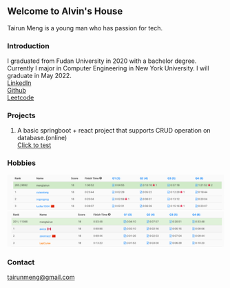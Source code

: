 ## Welcome to Alvin's House

Tairun Meng is a young man who has passion for tech.

### Introduction

I graduated from Fudan University in 2020 with a bachelor degree. Currently I major in Computer Engineering in New York University. I will graduate in May 2022.
<br/>
<a href="https://www.linkedin.com/in/tairun-meng-27b453150/">LinkedIn</a><br/>
<a href="https://github.com/381352903">Github</a><br/>
<a href="https://leetcode.com/mengtairun/">Leetcode</a><br/>

### Projects

1. A basic springboot + react project that supports CRUD operation on database.(online)<br/>
<a href="http://3.128.153.85:3000/">Click to test</a>


### Hobbies
<img src="/images/contest1.jpg"/>
<img src="/images/contest3.jpg"/>




### Contact

tairunmeng@gmail.com
